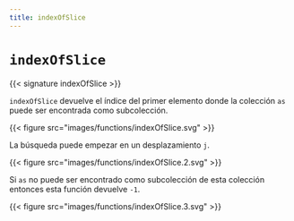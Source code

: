 ```yaml
---
title: indexOfSlice
---
```


# `indexOfSlice`

{{< signature indexOfSlice >}}

`indexOfSlice` devuelve el índice del primer elemento donde la colección `as` puede ser encontrada como subcolección.

{{< figure src="images/functions/indexOfSlice.svg" >}}

La búsqueda puede empezar en un desplazamiento `j`.

{{< figure src="images/functions/indexOfSlice.2.svg" >}}

Si `as` no puede ser encontrado como subcolección de esta colección entonces esta función devuelve `-1`.

{{< figure src="images/functions/indexOfSlice.3.svg" >}}
